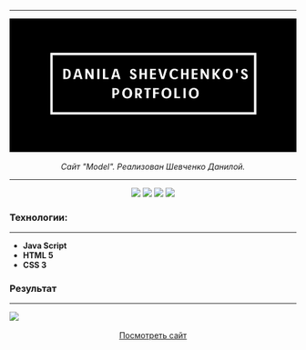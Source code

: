 
---
![](https://github.com/danilashevchenko/pomodoro-timer/blob/main/cover.png?raw=true)
<p align="center">
    <em>Cайт "Model". Реализован Шевченко Данилой.</em>
</p>

---

<div align="center">

![](https://img.shields.io/github/watchers/danilashevchenko/pomodoro-timer?style=social)
![](https://img.shields.io/github/directory-file-count/danilashevchenko/pomodoro-timer?color=orange&label=%D0%A4%D0%B0%D0%B9%D0%BB%D1%8B)
![](https://img.shields.io/github/languages/code-size/danilashevchenko/pomodoro-timer?color=white)
![](https://img.shields.io/github/last-commit/danilashevchenko/pomodoro-timer?color=orange)

</div>


### **Технологии:**
---
+ **Java Script**
+ **HTML 5**
+ **CSS 3**

### **Результат**

---


![](https://github.com/danilashevchenko/site-model/blob/main/image/cover.png?raw=true)

<div align="center">
<a href="https://cw00361.tmweb.ru/model" class="gradient-button">Посмотреть сайт</a>
</div>